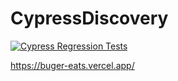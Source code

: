 # CypressDiscovery

[![Cypress Regression Tests](https://github.com/thinogueiras/CypressDiscovery/actions/workflows/ci-cypress.yml/badge.svg?branch=master)](https://github.com/thinogueiras/CypressDiscovery/actions/workflows/ci-cypress.yml)

https://buger-eats.vercel.app/
